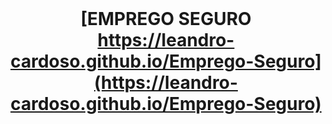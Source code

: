 
<br>

<center>

# [**EMPREGO SEGURO**<br>https://leandro-cardoso.github.io/Emprego-Seguro](https://leandro-cardoso.github.io/Emprego-Seguro)

</center>
